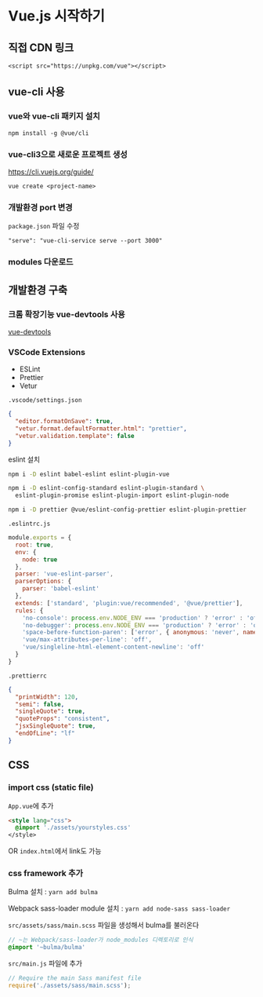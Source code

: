 # Vue.js 시작하기

## 직접 CDN 링크

`<script src="https://unpkg.com/vue"></script>`

## vue-cli 사용

### vue와 vue-cli 패키지 설치

`npm install -g @vue/cli`

### vue-cli3으로 새로운 프로젝트 생성

<https://cli.vuejs.org/guide/>

`vue create <project-name>`

### 개발환경 port 변경

`package.json` 파일 수정

`"serve": "vue-cli-service serve --port 3000"`

### modules 다운로드

## 개발환경 구축

### 크롬 확장기능 vue-devtools 사용

[vue-devtools](https://chrome.google.com/webstore/detail/vuejs-devtools/nhdogjmejiglipccpnnnanhbledajbpd)

### VSCode Extensions

- ESLint
- Prettier
- Vetur

`.vscode/settings.json`

```json
{
  "editor.formatOnSave": true,
  "vetur.format.defaultFormatter.html": "prettier",
  "vetur.validation.template": false
}
```

eslint 설치

```sh
npm i -D eslint babel-eslint eslint-plugin-vue

npm i -D eslint-config-standard eslint-plugin-standard \
  eslint-plugin-promise eslint-plugin-import eslint-plugin-node

npm i -D prettier @vue/eslint-config-prettier eslint-plugin-prettier
```

`.eslintrc.js`

```js
module.exports = {
  root: true,
  env: {
    node: true
  },
  parser: 'vue-eslint-parser',
  parserOptions: {
    parser: 'babel-eslint'
  },
  extends: ['standard', 'plugin:vue/recommended', '@vue/prettier'],
  rules: {
    'no-console': process.env.NODE_ENV === 'production' ? 'error' : 'off',
    'no-debugger': process.env.NODE_ENV === 'production' ? 'error' : 'off',
    'space-before-function-paren': ['error', { anonymous: 'never', named: 'never', asyncArrow: 'always' }],
    'vue/max-attributes-per-line': 'off',
    'vue/singleline-html-element-content-newline': 'off'
  }
}
```

`.prettierrc`

```json
{
  "printWidth": 120,
  "semi": false,
  "singleQuote": true,
  "quoteProps": "consistent",
  "jsxSingleQuote": true,
  "endOfLine": "lf"
}
```

## CSS

### import css (static file)

`App.vue`에 추가

```html
<style lang="css">
  @import './assets/yourstyles.css'
</style>
```

OR `index.html`에서 link도 가능

### css framework 추가

Bulma 설치 : `yarn add bulma`

Webpack sass-loader module 설치 : `yarn add node-sass sass-loader`

`src/assets/sass/main.scss` 파일을 생성해서 bulma를 불러온다

```scss
// ~는 Webpack/sass-loader가 node_modules 디렉토리로 인식
@import '~bulma/bulma'
```

`src/main.js` 파일에 추가

```js
// Require the main Sass manifest file
require('./assets/sass/main.scss');
```
